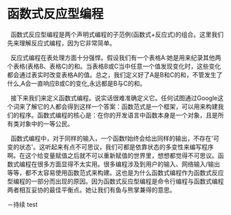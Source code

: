 # 函数式反应型编程
&nbsp;&nbsp;函数式反应型编程是两个声明式编程的子范例(函数式+反应式)的组合。这里我们先来理解反应式编程，因为它非常简单。

&nbsp;&nbsp;反应式编程在表处理方面十分强悍。假设我们有一个表格A:她是用来纪录其他两个表格(表格B、表格C)的和。当表格B或C当中任意一个值发现变化时，这些变化都会通过表实时改变表格A的值。总之，我们定义好了A是B和C的和，不管发生了什么,A会一直响应B或C的变化,永远都是B与C的和。

&nbsp;&nbsp;接下来我们来定义函数式编程。说实话很难准确定义它。任何试图通过Google这个词来了解它的人都会得到这样一个答案：函数范式是一个框架，可以用来构建我们的程序。函数式编程的核心是：在你的开发语言中函数本身是一个对象，且是所有类对象中的一等公民。

&nbsp;&nbsp;函数式编程中，对于同样的输入，一个函数f始终会给出同样的输出，不存在'可变的状态'。这听起来有点不可思议，我们可都是依靠状态的多变性来编写程序啊。在这个给变量赋值之后就不可以重新赋值的世界里，想想都觉得不可思议。函数式编程在很多方面显得不太实用。很多编程涉及到用户的输入、网络输入/输出等等，都不太容易使用函数范式来构建。这也是为什么函数式编程作为函数式反应型编程的一部分而出现的原因。因为函数式反应型编程是命令行编程与函数式编程两者相互妥协的最佳平衡点。她让我们有鱼与熊掌兼得的意思。

－待续 test
